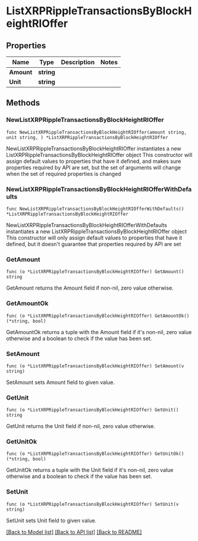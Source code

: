 # ListXRPRippleTransactionsByBlockHeightRIOffer

## Properties

Name | Type | Description | Notes
------------ | ------------- | ------------- | -------------
**Amount** | **string** |  | 
**Unit** | **string** |  | 

## Methods

### NewListXRPRippleTransactionsByBlockHeightRIOffer

`func NewListXRPRippleTransactionsByBlockHeightRIOffer(amount string, unit string, ) *ListXRPRippleTransactionsByBlockHeightRIOffer`

NewListXRPRippleTransactionsByBlockHeightRIOffer instantiates a new ListXRPRippleTransactionsByBlockHeightRIOffer object
This constructor will assign default values to properties that have it defined,
and makes sure properties required by API are set, but the set of arguments
will change when the set of required properties is changed

### NewListXRPRippleTransactionsByBlockHeightRIOfferWithDefaults

`func NewListXRPRippleTransactionsByBlockHeightRIOfferWithDefaults() *ListXRPRippleTransactionsByBlockHeightRIOffer`

NewListXRPRippleTransactionsByBlockHeightRIOfferWithDefaults instantiates a new ListXRPRippleTransactionsByBlockHeightRIOffer object
This constructor will only assign default values to properties that have it defined,
but it doesn't guarantee that properties required by API are set

### GetAmount

`func (o *ListXRPRippleTransactionsByBlockHeightRIOffer) GetAmount() string`

GetAmount returns the Amount field if non-nil, zero value otherwise.

### GetAmountOk

`func (o *ListXRPRippleTransactionsByBlockHeightRIOffer) GetAmountOk() (*string, bool)`

GetAmountOk returns a tuple with the Amount field if it's non-nil, zero value otherwise
and a boolean to check if the value has been set.

### SetAmount

`func (o *ListXRPRippleTransactionsByBlockHeightRIOffer) SetAmount(v string)`

SetAmount sets Amount field to given value.


### GetUnit

`func (o *ListXRPRippleTransactionsByBlockHeightRIOffer) GetUnit() string`

GetUnit returns the Unit field if non-nil, zero value otherwise.

### GetUnitOk

`func (o *ListXRPRippleTransactionsByBlockHeightRIOffer) GetUnitOk() (*string, bool)`

GetUnitOk returns a tuple with the Unit field if it's non-nil, zero value otherwise
and a boolean to check if the value has been set.

### SetUnit

`func (o *ListXRPRippleTransactionsByBlockHeightRIOffer) SetUnit(v string)`

SetUnit sets Unit field to given value.



[[Back to Model list]](../README.md#documentation-for-models) [[Back to API list]](../README.md#documentation-for-api-endpoints) [[Back to README]](../README.md)


